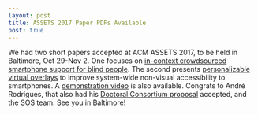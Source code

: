 ```yaml
---
layout: post
title: ASSETS 2017 Paper PDFs Available
post: true
---
```


We had two short papers accepted at ACM ASSETS 2017, to be held in Baltimore, Oct 29-Nov 2. One focuses on <a href="../pubs/context-q-support_crc.pdf">in-context crowdsourced smartphone support for blind people</a>. The second presents <a href="../pubs/psi_assets_CRC.pdf">personalizable virtual overlays</a> to improve system-wide non-visual accessibility to smartphones. A <a href="../pubs/psi_trailer.mp4">demonstration video</a> is also available. Congrats to André Rodrigues, that also had his <a href="../dc_assets17_andre_proposal.pdf">Doctoral Consortium proposal</a> accepted, and the SOS team. See you in Baltimore!
